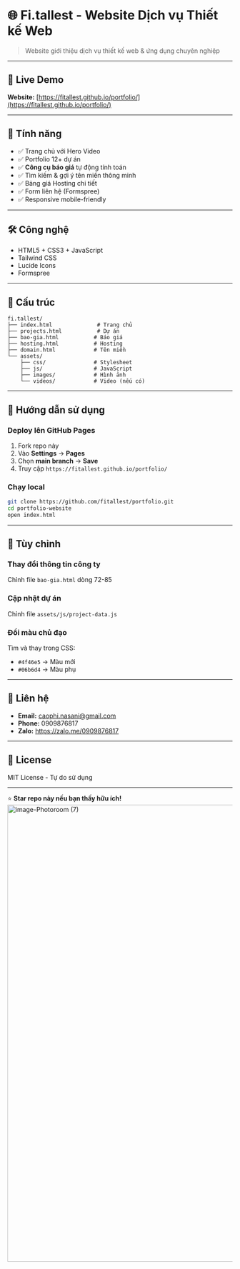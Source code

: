 # 🌐 Fi.tallest - Website Dịch vụ Thiết kế Web

> Website giới thiệu dịch vụ thiết kế web & ứng dụng chuyên nghiệp

---

## 🚀 Live Demo

**Website:** [https://fitallest.github.io/portfolio/](https://fitallest.github.io/portfolio/)  


---

## 📌 Tính năng

- ✅ Trang chủ với Hero Video
- ✅ Portfolio 12+ dự án
- ✅ **Công cụ báo giá** tự động tính toán
- ✅ Tìm kiếm & gợi ý tên miền thông minh
- ✅ Bảng giá Hosting chi tiết
- ✅ Form liên hệ (Formspree)
- ✅ Responsive mobile-friendly

---

## 🛠️ Công nghệ

- HTML5 + CSS3 + JavaScript
- Tailwind CSS
- Lucide Icons
- Formspree

---

## 📂 Cấu trúc

```
fi.tallest/
├── index.html              # Trang chủ
├── projects.html           # Dự án
├── bao-gia.html           # Báo giá
├── hosting.html           # Hosting
├── domain.html            # Tên miền
└── assets/
    ├── css/               # Stylesheet
    ├── js/                # JavaScript
    ├── images/            # Hình ảnh
    └── videos/            # Video (nếu có)
```

---

## 🚀 Hướng dẫn sử dụng

### Deploy lên GitHub Pages

1. Fork repo này
2. Vào **Settings** → **Pages**
3. Chọn **main branch** → **Save**
4. Truy cập `https://fitallest.github.io/portfolio/`

### Chạy local

```bash
git clone https://github.com/fitallest/portfolio.git
cd portfolio-website
open index.html
```

---

## 📝 Tùy chỉnh

### Thay đổi thông tin công ty
Chỉnh file `bao-gia.html` dòng 72-85

### Cập nhật dự án
Chỉnh file `assets/js/project-data.js`

### Đổi màu chủ đạo
Tìm và thay trong CSS:
- `#4f46e5` → Màu mới
- `#06b6d4` → Màu phụ

---

## 📧 Liên hệ

- **Email:** caophi.nasani@gmail.com
- **Phone:** 0909876817
- **Zalo:** https://zalo.me/0909876817

---

## 📄 License

MIT License - Tự do sử dụng

---

⭐ **Star repo này nếu bạn thấy hữu ích!**
<img width="1024" height="1024" alt="image-Photoroom (7)" src="https://github.com/user-attachments/assets/dabbb8a6-cf6b-4e00-b810-408135e6a594" />
